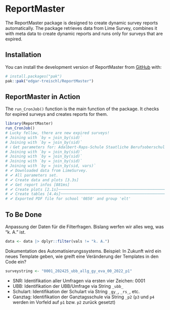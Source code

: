 
<!-- README.md is generated from README.Rmd. Please edit that file -->

# ReportMaster

<!-- badges: start -->

<!-- badges: end -->

The ReportMaster package is designed to create dynamic survey reports
automatically. The package retrieves data from Lime Survey, combines it
with meta data to create dynamic reports and runs only for surveys that
are expired.

## Installation

You can install the development version of ReportMaster from
[GitHub](https://github.com/) with:

``` r
# install.packages("pak")
pak::pak("edgar-treischl/ReportMaster")
```

## ReportMaster in Action

The `run_CronJob()` function is the main function of the package. It
checks for expired surveys and creates reports for them.

``` r
library(ReportMaster)
run_CronJob()
# Lucky fellow, there are new expired surveys!
# Joining with `by = join_by(sid)`
# Joining with `by = join_by(sid)`
# ℹ Get parameters for: Adalbert-Raps-Schule Staatliche Berufsoberschule Kulmbach
# Joining with `by = join_by(sid)`
# Joining with `by = join_by(sid)`
# Joining with `by = join_by(sid)`
# Joining with `by = join_by(sid, vars)`
# ✔ Downloaded data from LimeSurvey.
# ✔ All parameters set.   
# ✔ Create data and plots [3.3s]
# ✔ Get report infos [881ms]
# ✔ Create plots [2.1s]────────────────────────────────────────────────────── 100%
# ✔ Create tables [4.4s]───────────────────────────────────────────────────── 100%
# ✔ Exported PDF file for school '0850' and group 'elt'
```

## To Be Done

Anpassung der Daten für die Filterfragen. Bislang werfen wir alles weg,
was “k. A.” ist.

``` r
data <- data |> dplyr::filter(vals != "k. A.")
```

Dokumentation des Automatisierungssystems. Beispiel: In Zukunft wird ein
neues Template geben, wie greift eine Veränderung der Templates in den
Code ein?

``` r
surveystring <- "0001_202425_ubb_allg_gy_eva_00_2022_p1"
```

- SNR: Identifikation aller Umfragen via ersten vier Zeichen: 0001
- UBB: Identifikation der UBB/Umfrage via String `_ubb_`
- Schulart: Identifikation der Schulart via String `_gy_`, `_rs_`, etc.
- Ganztag: Identifikation der Ganztagsschule via String `_p2` (`p3` und
  `p4` werden im Vorfeld auf `p1` bzw. `p2` zurück gesetzt)
